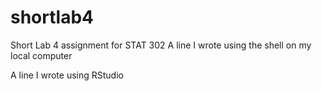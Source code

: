 # shortlab4
Short Lab 4 assignment for STAT 302
A line I wrote using the shell on my local computer

A line I wrote using RStudio